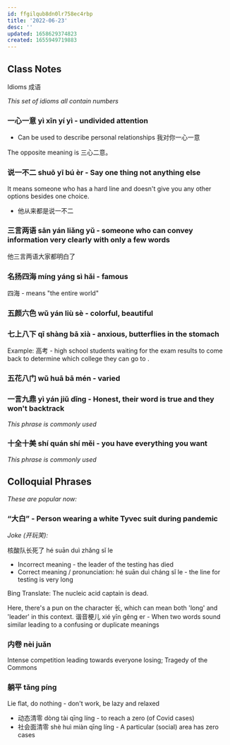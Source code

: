 ```yaml
---
id: ffgilqub8dn0lr758ec4rbp
title: '2022-06-23'
desc: ''
updated: 1658629374823
created: 1655949719883
---
```


## Class Notes

Idioms 成语 

_This set of idioms all contain numbers_

### 一心一意 yì xīn yí yì - undivided attention

- Can be used to describe personal relationships 我对你一心一意

The opposite meaning is 三心二意。

### 说一不二 shuō yī bú èr - Say one thing not anything else
It means someone who has a hard line and doesn't give you any other options besides one choice.
- 他从来都是说一不二

### 三言两语 sān yán liǎng yǔ - someone who can convey information very clearly with only a few words

他三言两语大家都明白了

### 名扬四海 míng yáng sì hǎi - famous

四海 - means "the entire world"

### 五颜六色 wǔ yán liù sè - colorful, beautiful

### 七上八下 qī shàng bā xià - anxious, butterflies in the stomach

Example: 高考 - high school students waiting for the exam results to come back to determine which college they can go to . 

### 五花八门 wǔ huā bā mén - varied

### 一言九鼎 yì yán jiǔ dǐng - Honest, their word is true and they won't backtrack
_This phrase is commonly used_

### 十全十美 shí quán shí měi - you have everything you want  
_This phrase is commonly used_

## Colloquial Phrases

_These are popular now:_

### “大白” - Person wearing a white Tyvec suit during pandemic

_Joke (开玩笑):_

核酸队长死了 hé suān duì zhǎng sǐ le
- Incorrect meaning - the leader of the testing has died
- Correct meaning / pronunciation: hé suān duì cháng sǐ le - the line for testing is very long

Bing Translate: The nucleic acid captain is dead. 

Here, there's a pun on the character 长, which can mean both 'long' and 'leader' in this context. 谐音梗儿 xié yīn gěng er - When two words sound similar leading to a confusing or duplicate meanings

### 内卷 nèi juǎn 

Intense competition leading towards everyone losing; Tragedy of the Commons

### 躺平 tǎng píng

Lie flat, do nothing - don't work, be lazy and relaxed

- 动态清零 dòng tài qīng líng - to reach a zero (of Covid cases)
- 社会面清零 shè huì miàn qīng líng - A particular (social) area has zero cases
